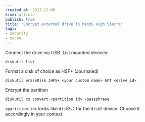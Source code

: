 ```yaml
---
created_at: 2017-12-06 
kind: article
publish: true
title: "Encrypt external drive in MacOS High Sierra"
tags:
- security
- macos
---
```


Connect the drive via USB. List mounted devices:

```
diskutil list
```

Format a disk of choice as HSF+ (Journaled)

```
diskutil eraseDisk JHFS+ <your custom name> GPT <drive id>
```

Encrypt the partition 

```
diskutil cs convert <partition id> -passphrase
```

`<partition id>` looks like `disk2s2` for the `disk2` device. Choose it accordingly in your context.
